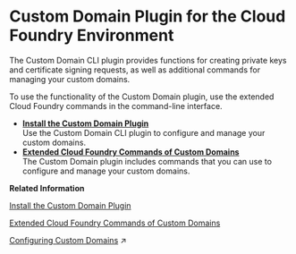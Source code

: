 <!-- loio1832fcd1eec9415694de50f620e5a522 -->

# Custom Domain Plugin for the Cloud Foundry Environment

The Custom Domain CLI plugin provides functions for creating private keys and certificate signing requests, as well as additional commands for managing your custom domains.

To use the functionality of the Custom Domain plugin, use the extended Cloud Foundry commands in the command-line interface.

-   **[Install the Custom Domain Plugin](Install_the_Custom_Domain_Plugin_9f98dd0.md "Use the Custom Domain CLI plugin to configure and manage your custom
		domains.")**  
Use the Custom Domain CLI plugin to configure and manage your custom domains.
-   **[Extended Cloud Foundry Commands of Custom Domains](Extended_Cloud_Foundry_Commands_of_Custom_Domains_4333dc9.md "The Custom Domain plugin includes commands that you can use to configure and manage your custom domains.")**  
The Custom Domain plugin includes commands that you can use to configure and manage your custom domains.

**Related Information**  


[Install the Custom Domain Plugin](Install_the_Custom_Domain_Plugin_9f98dd0.md "Use the Custom Domain CLI plugin to configure and manage your custom domains.")

[Extended Cloud Foundry Commands of Custom Domains](Extended_Cloud_Foundry_Commands_of_Custom_Domains_4333dc9.md "The Custom Domain plugin includes commands that you can use to configure and manage your custom domains.")

[Configuring Custom Domains](https://help.sap.com/viewer/74af813c7ee2457cb5eddca0cc70a0c1/Cloud/en-US/1c6c729595f144d9a0bec1b4e2ef1299.html "To make sure that your domain is trusted and all application data is protected, you must first set up secure TLS/SSL communication. Then, make your application reachable via the custom domain and route traffic to it.") :arrow_upper_right:

